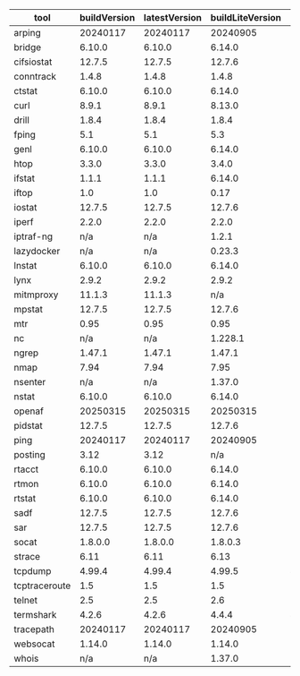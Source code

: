 | tool | buildVersion | latestVersion | buildLiteVersion | liteVersion |
|------|--------------|---------------|------------------|-------------|
| arping | 20240117 | 20240117 | 20240905 | 20240905 |
| bridge | 6.10.0 | 6.10.0 | 6.14.0 | 6.14.0 |
| cifsiostat | 12.7.5 | 12.7.5 | 12.7.6 | 12.7.6 |
| conntrack | 1.4.8 | 1.4.8 | 1.4.8 | 1.4.8 |
| ctstat | 6.10.0 | 6.10.0 | 6.14.0 | 6.14.0 |
| curl | 8.9.1 | 8.9.1 | 8.13.0 | 8.13.0 |
| drill | 1.8.4 | 1.8.4 | 1.8.4 | 1.8.4 |
| fping | 5.1 | 5.1 | 5.3 | 5.3 |
| genl | 6.10.0 | 6.10.0 | 6.14.0 | 6.14.0 |
| htop | 3.3.0 | 3.3.0 | 3.4.0 | 3.4.0 |
| ifstat | 1.1.1 | 1.1.1 | 6.14.0 | 6.14.0 |
| iftop | 1.0 | 1.0 | 0.17 | 0.17 |
| iostat | 12.7.5 | 12.7.5 | 12.7.6 | 12.7.6 |
| iperf | 2.2.0 | 2.2.0 | 2.2.0 | 2.2.0 |
| iptraf-ng | n/a | n/a | 1.2.1 | 1.2.1 |
| lazydocker | n/a | n/a | 0.23.3 | 0.23.3 |
| lnstat | 6.10.0 | 6.10.0 | 6.14.0 | 6.14.0 |
| lynx | 2.9.2 | 2.9.2 | 2.9.2 | 2.9.2 |
| mitmproxy | 11.1.3 | 11.1.3 | n/a | n/a |
| mpstat | 12.7.5 | 12.7.5 | 12.7.6 | 12.7.6 |
| mtr | 0.95 | 0.95 | 0.95 | 0.95 |
| nc | n/a | n/a | 1.228.1 | 1.228.1 |
| ngrep | 1.47.1 | 1.47.1 | 1.47.1 | 1.47.1 |
| nmap | 7.94 | 7.94 | 7.95 | 7.95 |
| nsenter | n/a | n/a | 1.37.0 | 1.37.0 |
| nstat | 6.10.0 | 6.10.0 | 6.14.0 | 6.14.0 |
| openaf | 20250315 | 20250315 | 20250315 | 20250315 |
| pidstat | 12.7.5 | 12.7.5 | 12.7.6 | 12.7.6 |
| ping | 20240117 | 20240117 | 20240905 | 20240905 |
| posting | 3.12 | 3.12 | n/a | n/a |
| rtacct | 6.10.0 | 6.10.0 | 6.14.0 | 6.14.0 |
| rtmon | 6.10.0 | 6.10.0 | 6.14.0 | 6.14.0 |
| rtstat | 6.10.0 | 6.10.0 | 6.14.0 | 6.14.0 |
| sadf | 12.7.5 | 12.7.5 | 12.7.6 | 12.7.6 |
| sar | 12.7.5 | 12.7.5 | 12.7.6 | 12.7.6 |
| socat | 1.8.0.0 | 1.8.0.0 | 1.8.0.3 | 1.8.0.3 |
| strace | 6.11 | 6.11 | 6.13 | 6.13 |
| tcpdump | 4.99.4 | 4.99.4 | 4.99.5 | 4.99.5 |
| tcptraceroute | 1.5 | 1.5 | 1.5 | 1.5 |
| telnet | 2.5 | 2.5 | 2.6 | 2.6 |
| termshark | 4.2.6 | 4.2.6 | 4.4.4 | 4.4.4 |
| tracepath | 20240117 | 20240117 | 20240905 | 20240905 |
| websocat | 1.14.0 | 1.14.0 | 1.14.0 | 1.14.0 |
| whois | n/a | n/a | 1.37.0 | 1.37.0 |

